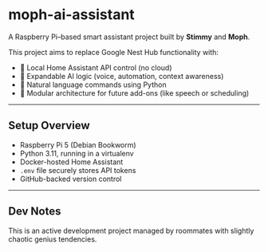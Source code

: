 # moph-ai-assistant

A Raspberry Pi–based smart assistant project built by **Stimmy** and **Moph**.

This project aims to replace Google Nest Hub functionality with:
- 🔌 Local Home Assistant API control (no cloud)
- 🧠 Expandable AI logic (voice, automation, context awareness)
- 💬 Natural language commands using Python
- 🧪 Modular architecture for future add-ons (like speech or scheduling)

---

## Setup Overview
- Raspberry Pi 5 (Debian Bookworm)
- Python 3.11, running in a virtualenv
- Docker-hosted Home Assistant
- `.env` file securely stores API tokens
- GitHub-backed version control

---

## Dev Notes
This is an active development project managed by roommates with slightly chaotic genius tendencies.
